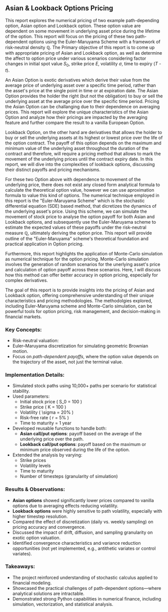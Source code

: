 ## Asian & Lookback Options Pricing

This report explores the numerical pricing of two example path-depending option, Asian option and Lookback option. These option value are dependent on some movement in underlying asset price during the lifetime of the option. This report will focus on the pricing of these two path-dependent options using the Euler-Maruyama Scheme with a framework of risk-neutral density $\mathbb{Q}$. The Primary objective of this report is to come up with appropriate pricing of Asian and Lookback option, as well as determine the affect to option price under various scenarios considering factor changes in initial spot value $S_0$, strike price $E$, volatility $\sigma$, time to expiry ($T$ - $t$).

An Asian Option is exotic derivatives which derive their value from the average price of underlying asset over a specific time period, rather than the asset's price at the single point in time or at expiration date. The Asian Option provides the holder the right (but not the obligation) to buy or sell the underlying asset at the average price over the specific time period. Pricing the Asian Option can be challanging due to their dependence on averaging prices. This report will explore the unique characteristics of the Asian Option and analyze how their pricings are impacted by the averaging feature and further compare the result to a vanilla European Option.

Lookback Option, on the other hand are derivatives that allows the holder to buy or sell the underlying assets at its highest or lowest price over the life of the option contract. The payoff of this option depends on the maximum and minimum value of the underlying asset throughout the duration of the contract and therefore, will require a pricing method that allows to mark the movement of the underlying prices until the contract expiry date. In this report, we will dive into the complexities of lookback options, discussing their distinct payoffs and pricing mechanisms.

For these two Option above with dependence to movement of the underlying price, there does not exist any closed form analytical formula to calculate the theoretical option value, however we can use aproximation formula to value this kind of options. The numerical technique employed in this report is the "Euler-Maruyama Scheme" which is the stochastic differential equation (SDE) based method, that dicretizes the dynamics of the underlying asset's price. Using this scheme, we can simulate the movement of stock price to analyse the option payoff for both Asian and Lookback options, and subsequently use the Euler-Maruyama scheme to estimate the expected values of these payoffs under the risk-neutral measure $\mathbb{Q}$, ultimately deriving the option price. This report will provide outline of the "Euler-Maruyama" scheme's theoretical foundation and practical application in Option pricing.

Furthermore, this report highlights the application of Monte-Carlo simulation as numerical technique for the option pricing. Monte-Carlo simulation involves the generation of random scenarios for the unerlying asset's price and calculation of option payoff across these scenarios. Here, I will discuss how this method can offer better accuracy in option pricing, especially for complex derivatives. 

The goal of this report is to provide insights into the pricing of Asian and Lookback option, offering comprehensive understanding of their unique characteristics and pricing methodologies. The methodolgies explored, including Euler-Maruyama scheme and Monte-Carlo simulation, can be powerful tools for option pricing, risk management, and decision-making in financial markets.

### Key Concepts:
- Risk-neutral valuation:<br>
- Euler–Maruyama discretization for simulating geometric Brownian motion.
- Focus on *path-dependent payoffs*, where the option value depends on the trajectory of the asset, not just the terminal value.

### Implementation Details:
- Simulated stock paths using 10,000+ paths per scenario for statistical stability.
- Used parameters:
  - Initial stock price \( S_0 = 100 \)
  - Strike price \( K = 100 \)
  - Volatility \( \sigma = 20\% \)
  - Risk-free rate \( r = 5\% \)
  - Time to maturity = 1 year
- Developed reusable functions to handle both:
  - **Asian call/put options**: payoff based on the average of the underlying price over the path.
  - **Lookback call/put options**: payoff based on the maximum or minimum price observed during the life of the option.
- Extended the analysis by varying:
  - Strike prices
  - Volatility levels
  - Time to maturity
  - Number of timesteps (granularity of simulation)

### Results & Observations:
- **Asian options** showed significantly lower prices compared to vanilla options due to averaging effects reducing volatility.
- **Lookback options** were highly sensitive to path volatility, especially with higher timestep resolution.
- Compared the effect of discretization (daily vs. weekly sampling) on pricing accuracy and convergence.
- Discussed the impact of drift, diffusion, and sampling granularity on exotic option valuation.
- Identified convergence characteristics and variance reduction opportunities (not yet implemented, e.g., antithetic variates or control variates).

### Takeaways:
- The project reinforced understanding of stochastic calculus applied to financial modeling.
- Showcased the practical challenges of path-dependent options—where analytical solutions are intractable.
- Demonstrated strong Python capabilities in numerical finance, including simulation, vectorization, and statistical analysis.
